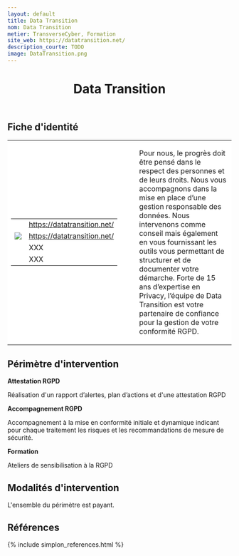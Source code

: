 ```yaml
---
layout: default
title: Data Transition
nom: Data Transition
metier: TransverseCyber, Formation
site_web: https://datatransition.net/
description_courte: TODO
image: DataTransition.png
---
```


<header>
	<h1> Data Transition </h1>
</header>

<div class="main">
	<h2> Fiche d'identité </h2>
	<table style="border-collapse: collapse;">
		<tr style="border: none; background-color:#FFFFFF;">
			<td style="border: none; background-color:#FFFFFF;width:20%;height:80%;">
				<div class="fiche_contact" style="">
					<table style="border-collapse: collapse;">
						<tr class="site_web" style="border: none; background-color:#FFFFFF;">
							<td style="border: none;">
								<img src="" class="fiche_icone"/>
							</td>
							<td style="border: none;">
								<a href="https://datatransition.net">https://datatransition.net/</a>
							</td>
						</tr>
						<tr class="contact" style="border: none; background-color:#FFFFFF;">
							<td style="border: none;display: table-cell;">
								<img src="{{site.url}}{{site.baseurl}}/images/email_icon.png" class="image" style="max-width:150%;vertical-align: middle;"/>
							</td>
							<td style="border: none;">
								<a href="via formulaire"> https://datatransition.net/</a>
							</td>
						</tr>
						<tr class="telephone" style="border: none; background-color:#FFFFFF;">
							<td style="border: none;">
								<img src="" class="fiche_icone"/>
							</td>
							<td style="border: none;">
								XXX
							</td>
						</tr>
						<tr class="zone" style="border: none; background-color:#FFFFFF;">
							<td style="border: none;">
								<img src="" class="fiche_icone"/>
							</td>
							<td style="border: none;">
								XXX
							</td>
						</tr>
					</table>
				</div>
			</td>
			<td style="width:10%;"/>
			<td style="background-color:#FFFFFF; width:60%;">
				<div class="fiche_identite">
					<p style="font-weight:normal;">
					Pour nous, le progrès doit être pensé dans le respect des personnes et de leurs droits. Nous vous accompagnons dans la mise en place d’une gestion responsable des données. Nous intervenons comme conseil mais également en vous fournissant les outils vous permettant de structurer et de documenter votre démarche. Forte de 15 ans d’expertise en Privacy, l’équipe de Data Transition est votre partenaire de confiance pour la gestion de votre conformité RGPD.
					</p>
				</div>
			</td>
		</tr>
	</table>
	<div class="perimetre_intervention">
		<h2> Périmètre d'intervention </h2>
		<strong>Attestation RGPD</strong>
		<p> Réalisation d'un rapport d’alertes, plan d’actions et d'une attestation RGPD</p>
		<strong>Accompagnement RGPD</strong>
		<p>Accompagnement à la mise en conformité initiale et dynamique indicant pour chaque traitement les risques et les recommandations de mesure de sécurité.</p>
		<strong>Formation</strong>
		<p>Ateliers de sensibilisation à la RGPD</p>
	</div>
	<div class="modalite_intervention">
		<h2> Modalités d'intervention </h2>
		<p> L'ensemble du périmètre est payant.  </p>
	</div>
</div>
<footer class="references">
	<h2> Références </h2>
	{% include simplon_references.html %}
</footer>

